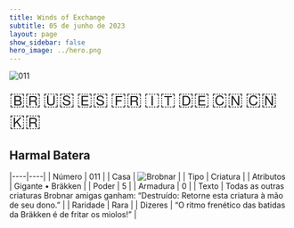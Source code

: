 ```yaml
---
title: Winds of Exchange
subtitle: 05 de junho de 2023
layout: page
show_sidebar: false
hero_image: ../hero.png
---
```


![011](https://mastervault-storage-prod.s3.amazonaws.com/media/card_front/pt/600_011_19c0f0f5ecb9_pt.png)

<span title="Português" style="font-size: 32px;cursor: pointer;" onclick="javascript:document.querySelector('img[alt=\'011\']').src=document.querySelector('img[alt=\'011\']').src.replace(/card_front\/[^/]+/, 'card_front/pt').replace(/_[^/.0-9]+\.png/, '_pt.png')">🇧🇷</span>
<span title="English" style="font-size: 32px;cursor: pointer;" onclick="javascript:document.querySelector('img[alt=\'011\']').src=document.querySelector('img[alt=\'011\']').src.replace(/card_front\/[^/]+/, 'card_front/en').replace(/_[^/.0-9]+\.png/, '_en.png')">🇺🇸</span>
<span title="Español" style="font-size: 32px;cursor: pointer;" onclick="javascript:document.querySelector('img[alt=\'011\']').src=document.querySelector('img[alt=\'011\']').src.replace(/card_front\/[^/]+/, 'card_front/es').replace(/_[^/.0-9]+\.png/, '_es.png')">🇪🇸</span>
<span title="Français" style="font-size: 32px;cursor: pointer;" onclick="javascript:document.querySelector('img[alt=\'011\']').src=document.querySelector('img[alt=\'011\']').src.replace(/card_front\/[^/]+/, 'card_front/fr').replace(/_[^/.0-9]+\.png/, '_fr.png')">🇫🇷</span>
<span title="Italiano" style="font-size: 32px;cursor: pointer;" onclick="javascript:document.querySelector('img[alt=\'011\']').src=document.querySelector('img[alt=\'011\']').src.replace(/card_front\/[^/]+/, 'card_front/it').replace(/_[^/.0-9]+\.png/, '_it.png')">🇮🇹</span>
<span title="Deutsche" style="font-size: 32px;cursor: pointer;" onclick="javascript:document.querySelector('img[alt=\'011\']').src=document.querySelector('img[alt=\'011\']').src.replace(/card_front\/[^/]+/, 'card_front/de').replace(/_[^/.0-9]+\.png/, '_de.png')">🇩🇪</span>
<span title="简体中文" style="font-size: 32px;cursor: pointer;" onclick="javascript:document.querySelector('img[alt=\'011\']').src=document.querySelector('img[alt=\'011\']').src.replace(/card_front\/[^/]+/, 'card_front/zh-hans').replace(/_[^/.0-9]+\.png/, '_zh-hans.png')">🇨🇳</span>
<span title="繁體中文" style="font-size: 32px;cursor: pointer;" onclick="javascript:document.querySelector('img[alt=\'011\']').src=document.querySelector('img[alt=\'011\']').src.replace(/card_front\/[^/]+/, 'card_front/zh-hant').replace(/_[^/.0-9]+\.png/, '_zh-hant.png')">🇨🇳</span>
<span title="한국어" style="font-size: 32px;cursor: pointer;" onclick="javascript:document.querySelector('img[alt=\'011\']').src=document.querySelector('img[alt=\'011\']').src.replace(/card_front\/[^/]+/, 'card_front/ko').replace(/_[^/.0-9]+\.png/, '_ko.png')">🇰🇷</span>

## Harmal Batera

|----|----|
| Número | 011 |
| Casa | ![Brobnar](https://archonarcana.com/images/thumb/e/e0/Brobnar.png/22px-Brobnar.png "Brobnar") |
| Tipo | Criatura |
| Atributos | Gigante • Bräkken |
| Poder | 5 |
| Armadura | 0 |
| Texto | Todas as outras criaturas Brobnar amigas ganham: “Destruído: Retorne esta criatura à mão de seu dono.” |
| Raridade | Rara |
| Dizeres | “O ritmo frenético das batidas da Bräkken  é de fritar os miolos!” |
